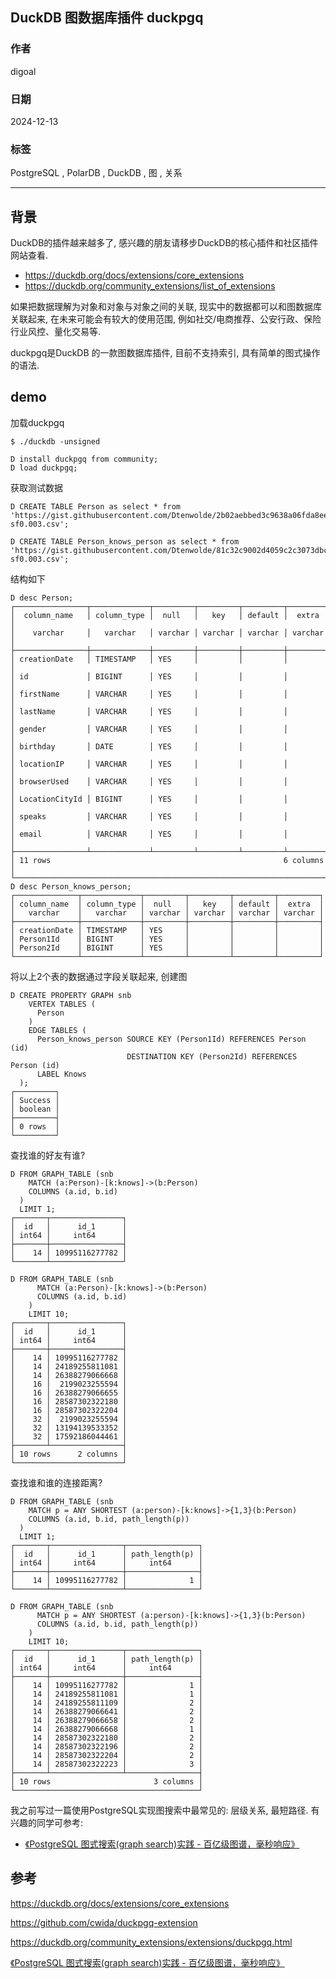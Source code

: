 ## DuckDB 图数据库插件 duckpgq      
                        
### 作者                        
digoal                        
                        
### 日期                        
2024-12-13                        
                        
### 标签                        
PostgreSQL , PolarDB , DuckDB , 图 , 关系       
                   
----                   
                    
## 背景     
DuckDB的插件越来越多了, 感兴趣的朋友请移步DuckDB的核心插件和社区插件网站查看.  
- https://duckdb.org/docs/extensions/core_extensions  
- https://duckdb.org/community_extensions/list_of_extensions  
  
如果把数据理解为对象和对象与对象之间的关联, 现实中的数据都可以和图数据库关联起来, 在未来可能会有较大的使用范围, 例如社交/电商推荐、公安行政、保险行业风控、量化交易等.    
  
duckpgq是DuckDB 的一款图数据库插件, 目前不支持索引, 具有简单的图式操作的语法.    
  
## demo  
加载duckpgq  
```  
$ ./duckdb -unsigned  
  
D install duckpgq from community;  
D load duckpgq;   
```  
  
获取测试数据  
```  
D CREATE TABLE Person as select * from 'https://gist.githubusercontent.com/Dtenwolde/2b02aebbed3c9638a06fda8ee0088a36/raw/8c4dc551f7344b12eaff2d1438c9da08649d00ec/person-sf0.003.csv';  
  
D CREATE TABLE Person_knows_person as select * from 'https://gist.githubusercontent.com/Dtenwolde/81c32c9002d4059c2c3073dbca155275/raw/8b440e810a48dcaa08c07086e493ec0e2ec6b3cb/person_knows_person-sf0.003.csv';  
```  
  
结构如下  
```  
D desc Person;  
┌────────────────┬─────────────┬─────────┬─────────┬─────────┬─────────┐  
│  column_name   │ column_type │  null   │   key   │ default │  extra  │  
│    varchar     │   varchar   │ varchar │ varchar │ varchar │ varchar │  
├────────────────┼─────────────┼─────────┼─────────┼─────────┼─────────┤  
│ creationDate   │ TIMESTAMP   │ YES     │         │         │         │  
│ id             │ BIGINT      │ YES     │         │         │         │  
│ firstName      │ VARCHAR     │ YES     │         │         │         │  
│ lastName       │ VARCHAR     │ YES     │         │         │         │  
│ gender         │ VARCHAR     │ YES     │         │         │         │  
│ birthday       │ DATE        │ YES     │         │         │         │  
│ locationIP     │ VARCHAR     │ YES     │         │         │         │  
│ browserUsed    │ VARCHAR     │ YES     │         │         │         │  
│ LocationCityId │ BIGINT      │ YES     │         │         │         │  
│ speaks         │ VARCHAR     │ YES     │         │         │         │  
│ email          │ VARCHAR     │ YES     │         │         │         │  
├────────────────┴─────────────┴─────────┴─────────┴─────────┴─────────┤  
│ 11 rows                                                    6 columns │  
└──────────────────────────────────────────────────────────────────────┘  
D desc Person_knows_person;  
┌──────────────┬─────────────┬─────────┬─────────┬─────────┬─────────┐  
│ column_name  │ column_type │  null   │   key   │ default │  extra  │  
│   varchar    │   varchar   │ varchar │ varchar │ varchar │ varchar │  
├──────────────┼─────────────┼─────────┼─────────┼─────────┼─────────┤  
│ creationDate │ TIMESTAMP   │ YES     │         │         │         │  
│ Person1Id    │ BIGINT      │ YES     │         │         │         │  
│ Person2Id    │ BIGINT      │ YES     │         │         │         │  
└──────────────┴─────────────┴─────────┴─────────┴─────────┴─────────┘  
```  
  
将以上2个表的数据通过字段关联起来, 创建图  
```  
D CREATE PROPERTY GRAPH snb  
    VERTEX TABLES (  
      Person  
    )  
    EDGE TABLES (  
      Person_knows_person SOURCE KEY (Person1Id) REFERENCES Person (id)  
                          DESTINATION KEY (Person2Id) REFERENCES Person (id)  
      LABEL Knows  
  );  
┌─────────┐  
│ Success │  
│ boolean │  
├─────────┤  
│ 0 rows  │  
└─────────┘  
```  
  
  
查找谁的好友有谁?  
```  
D FROM GRAPH_TABLE (snb  
    MATCH (a:Person)-[k:knows]->(b:Person)  
    COLUMNS (a.id, b.id)  
  )  
  LIMIT 1;  
┌───────┬────────────────┐  
│  id   │      id_1      │  
│ int64 │     int64      │  
├───────┼────────────────┤  
│    14 │ 10995116277782 │  
└───────┴────────────────┘  
  
D FROM GRAPH_TABLE (snb  
      MATCH (a:Person)-[k:knows]->(b:Person)  
      COLUMNS (a.id, b.id)  
    )  
    LIMIT 10;  
┌───────┬────────────────┐  
│  id   │      id_1      │  
│ int64 │     int64      │  
├───────┼────────────────┤  
│    14 │ 10995116277782 │  
│    14 │ 24189255811081 │  
│    14 │ 26388279066668 │  
│    16 │  2199023255594 │  
│    16 │ 26388279066655 │  
│    16 │ 28587302322180 │  
│    16 │ 28587302322204 │  
│    32 │  2199023255594 │  
│    32 │ 13194139533352 │  
│    32 │ 17592186044461 │  
├───────┴────────────────┤  
│ 10 rows      2 columns │  
└────────────────────────┘  
```  
  
查找谁和谁的连接距离?  
```  
D FROM GRAPH_TABLE (snb   
    MATCH p = ANY SHORTEST (a:person)-[k:knows]->{1,3}(b:Person)   
    COLUMNS (a.id, b.id, path_length(p))  
  )   
  LIMIT 1;  
┌───────┬────────────────┬────────────────┐  
│  id   │      id_1      │ path_length(p) │  
│ int64 │     int64      │     int64      │  
├───────┼────────────────┼────────────────┤  
│    14 │ 10995116277782 │              1 │  
└───────┴────────────────┴────────────────┘  
  
D FROM GRAPH_TABLE (snb   
      MATCH p = ANY SHORTEST (a:person)-[k:knows]->{1,3}(b:Person)   
      COLUMNS (a.id, b.id, path_length(p))  
    )   
    LIMIT 10;  
┌───────┬────────────────┬────────────────┐  
│  id   │      id_1      │ path_length(p) │  
│ int64 │     int64      │     int64      │  
├───────┼────────────────┼────────────────┤  
│    14 │ 10995116277782 │              1 │  
│    14 │ 24189255811081 │              1 │  
│    14 │ 24189255811109 │              2 │  
│    14 │ 26388279066641 │              2 │  
│    14 │ 26388279066658 │              2 │  
│    14 │ 26388279066668 │              1 │  
│    14 │ 28587302322180 │              2 │  
│    14 │ 28587302322196 │              2 │  
│    14 │ 28587302322204 │              2 │  
│    14 │ 28587302322223 │              3 │  
├───────┴────────────────┴────────────────┤  
│ 10 rows                       3 columns │  
└─────────────────────────────────────────┘  
```  
  
我之前写过一篇使用PostgreSQL实现图搜索中最常见的: 层级关系, 最短路径. 有兴趣的同学可参考:  
- [《PostgreSQL 图式搜索(graph search)实践 - 百亿级图谱，毫秒响应》](../201801/20180102_04.md)    
  
## 参考  
https://duckdb.org/docs/extensions/core_extensions  
  
https://github.com/cwida/duckpgq-extension  
  
https://duckdb.org/community_extensions/extensions/duckpgq.html  
  
[《PostgreSQL 图式搜索(graph search)实践 - 百亿级图谱，毫秒响应》](../201801/20180102_04.md)    
  
